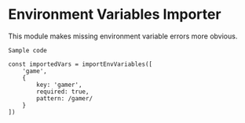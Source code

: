 # Environment Variables Importer

This module makes missing environment variable errors more obvious.

```
Sample code

const importedVars = importEnvVariables([
    'game',
    {
        key: 'gamer',
        required: true,
        pattern: /gamer/
    }
])
```

